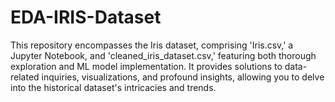 # EDA-IRIS-Dataset
This repository encompasses the Iris dataset, comprising 'Iris.csv,' a Jupyter Notebook, and 'cleaned_iris_dataset.csv,' featuring both thorough exploration and ML model implementation. It provides solutions to data-related inquiries, visualizations, and profound insights, allowing you to delve into the historical dataset's intricacies and trends.

